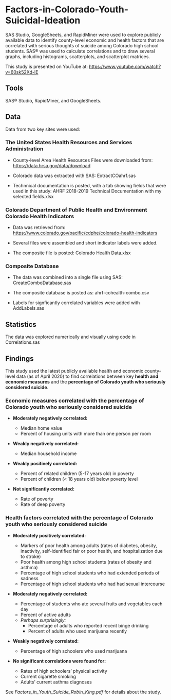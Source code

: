 # Factors-in-Colorado-Youth-Suicidal-Ideation
SAS Studio, GoogleSheets, and RapidMiner were used to explore publicly available data to identify county-level economic and health factors that are correlated with serious thoughts of suicide among Colorado high school students. SAS&reg; was used to calculate correlations and to draw several graphs, including histograms, scatterplots, and scatterplot matrices.  

This study is presented on YouTube at: https://www.youtube.com/watch?v=60sk52Xd-IE

## Tools

SAS&reg; Studio, RapidMiner, and GoogleSheets.

## Data

Data from two key sites were used:

### The United States Health Resources and Services Administration

- County-level Area Health Resources Files were downloaded from: https://data.hrsa.gov/data/download

- Colorado data was extracted with SAS: ExtractCOahrf.sas

- Technnical documentation is posted, with a tab showing fields that were used in this study: AHRF 2018-2019 Technical Documentation with my selected fields.xlsx

### Colorado Department of Public Health and Environment Colorado Health Indicators

- Data was retrieved from: https://www.colorado.gov/pacific/cdphe/colorado-health-indicators

-  Several files were assembled and short indicator labels were added.

- The composite file is posted: Colorado Health Data.xlsx

### Composite Database

- The data was combined into a single file using SAS: CreateComboDatabase.sas

- The composite database is posted as: ahrf-cohealth-combo.csv

- Labels for signficantly correlated variables were added with AddLabels.sas

## Statistics

The data was explored numerically and visually using code in Correlations.sas


## Findings 
This study used the latest publicly available health and economic county-level data (as of April 2020) to find
correlations between key **health and economic measures** and the **percentage of Colorado youth
who seriously considered suicide**.
### Economic measures correlated with the percentage of Colorado youth who seriously considered suicide
  * **Moderately negatively correlated:** 
    * Median home value 
    * Percent of housing units with more than one person per room
    
  * **Weakly negatively correlated:** 
    * Median household income
    
  * **Weakly positively correlated:**
    * Percent of related children (5-17 years old) in poverty
    * Percent of children (< 18 years old) below poverty level 
    
  * **Not significantly correlated:** 
    * Rate of poverty
    * Rate of deep poverty 

### Health factors correlated with the percentage of Colorado youth who seriously considered suicide
  * **Moderately positively correlated:** 
    * Markers of poor health among adults (rates of diabetes, obesity, inactivity, self-identified fair or poor health, and hospitalization due to stroke)
    * Poor health among high school students (rates of obesity and asthma)
    * Percentage of high school students who had extended periods of sadness
    * Percentage of high school students who had had sexual intercourse 

  * **Moderately negatively correlated:** 
    * Percentage of students who ate several fruits and vegetables each day
    * Percent of active adults  
    * *Perhaps surprisingly:* 
      * Percentage of adults who reported recent binge drinking
      * Percent of adults who used marijuana recently
      
  * **Weakly negatively correlated:**
    * Percentage of high schoolers who used marijuana 
    
   * **No significant correlations were found for:**
     * Rates of high schoolers’ physical activity 
     * Current cigarette smoking
     * Adults’ current asthma diagnoses

See *Factors_in_Youth_Suicide_Robin_King.pdf* for details about the study.
